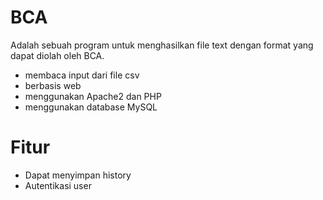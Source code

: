 # BCA

Adalah sebuah program untuk menghasilkan file text dengan format yang dapat diolah oleh BCA.

  - membaca input dari file csv
  - berbasis web
  - menggunakan Apache2 dan PHP
  - menggunakan database MySQL

# Fitur

  - Dapat menyimpan history
  - Autentikasi user

